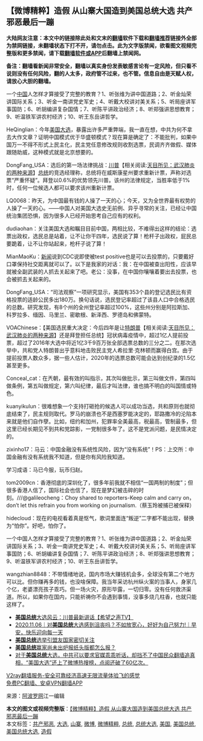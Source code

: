  <h2>【微博精粹】造假 从山寨大国造到美国总统大选 共产邪恶最后一蹦</h2> <p class="notice"><b>大陆网友注意：本文中的链接除此处和文末的<a href="https://github.com/bannedbook/fanqiang" >翻墙</a>软件下载和<a href="https://github.com/killgcd/justmysocks/blob/master/README.md">翻墙推荐</a>链接外全部为禁网链接，未翻墙状态下打不开，请勿点击。此为文字版禁闻，欲看图文视频完整版和更多禁闻，请下载<a href="https://github.com/bannedbook/fanqiang">翻墙软件或APP</a>后翻墙上禁闻网。</p><p>备注：翻墙看新闻非常安全，翻墙以真实身份发表敏感言论有一定风险，但只看不说则没有任何风险，翻的人太多，政府管不过来，也不管。信息自由是天赋人权，请放心大胆的翻墙。</b></p>  <div class="entry"> <p id="summary">一个<span class='wp_keywordlink_affiliate'><a href="https://www.bannedbook.org/" title="中国" target="_blank">中国</a></span>人怎样才算接受了完整的教育？1、听张维为讲中国道路；2、听金灿荣讲国际关系；3、听金一南讲党史军史；4、听戴大校讲对美关系；5、听局座讲军事国防；6、听胡编讲复杂国情；7、听陈平讲政治经济；8、听郑强讲思想教育；9、听温铁军讲农村经济；10、听王东岳讲哲学。</p> <p id="conimg"></p> <p>HeQinglian：今年<a href="https://www.bannedbook.org/bnews/tag/%e7%be%8e%e5%9b%bd/" class="st_tag internal_tag" rel="tag" title="标签 美国 下的日志">美国</a><a href="https://www.bannedbook.org/bnews/tag/%e5%a4%a7%e9%80%89/" class="st_tag internal_tag" rel="tag" title="标签 大选 下的日志">大选</a>，暴露出许多严重弊端，我一直在想，中共为何不拿去大作文章？证明中国模式优于华盛顿模式？现在算是确定了：不能批判，如果中国万一不得不形式上民主化，民主党任意修改规则收割选票，民调齐齐做假、媒体跟随助威，这种模式就是北京想要的。</p> <p>DongFang_USA：选后的第一场法律挑战：<span class='wp_keywordlink'><a href="https://www.bannedbook.org/bnews/comments/20200816/1381118.html" title="天目所见：川普将再赢总统大选 共和党掌参众两院" target="_blank">川普</a></span>【相关阅读:<a href='https://www.bannedbook.org/bnews/comments/20200816/1381123.html' target='_blank'>天目所见：武汉肺炎的两种来源</a>】<a href="https://www.bannedbook.org/bnews/tag/%e6%80%bb%e7%bb%9f/" class="st_tag internal_tag" rel="tag" title="标签 总统 下的日志">总统</a>的竞选经理称，总统将在威斯康星州要求重新计票，声称对选票“严重怀疑”。拜登以0.6%的优势领先川普。该州的法律规定，当胜率低于1%时，任何一位候选人都可以要求该州重新计票。</p> <p></p> <p>LQ0068：昨天，为中国最有钱的人操了一天的心；今天，又为全世界最有权势的人操了一天的心。——中国人对美国大选史无前例、异乎寻常的关注，已经让中国统治集团恐惧，因为很多人已经开始思考自己应有的权利。</p> <p></p>  <p>dudiaohan：关注美国大选和瞩目目前中国，两相比较，不难得出这样的结论：选票出政权，选民总是站着，让不让你干四年，选民说了算！枪杆子出政权，屁民总要跪着，让不让你站起来，枪杆子说了算！</p> <p></p> <p>MianMaoKu：<span class='wp_keywordlink_affiliate'><a href="https://www.bannedbook.org/" title="新闻">新闻</a></span>说到CDC说即使被test positive也是可以去投票的，只要戴好口罩保持社交距离就可以了。以下是我家的对话：我：在中国被查出阳性，应该早就被全副武装的人抓去关起来了吧。老公：没事，在中国你嚷嚷着要出去投票，也会被抓去关起来的。</p> <p></p> <p>DongFang_USA：“司法观察”一项研究显示，美国有353个县的登记选民比有资格投票的适龄公民多出180万。换句话说，选民登记率超过了该县人口中合格选民的总数。研究发现，有8个州的全州登记率超过100%，这些州分别是阿拉斯加、科罗拉多、缅因、马里兰、密歇根、新泽西、罗德岛和佛蒙特。</p> <p></p> <p>VOAChinese：【美国选民重大决定：今后四年是让<span class='wp_keywordlink'><a href="https://www.bannedbook.org/bnews/comments/20200816/1381118.html" title="天目所见：川普将再赢总统大选 共和党掌参众两院" target="_blank">特朗普</a></span>【相关阅读:<a href='https://www.bannedbook.org/bnews/comments/20200816/1381123.html' target='_blank'>天目所见：武汉肺炎的两种来源</a>】还是拜登担任总统】冠状病毒疫情中，超过1亿人提前投票，超过了2016年大选中将近1亿3千9百万张全部选票总数的三分之二。在那次选举中，共和党人特朗普出乎意料地击败民主党人希拉里·克林顿而赢得白宫。由于提前投票人数众多，据一些人估计，2020年的选票总数可能会达到创纪录的1.5亿甚至更多。</p>  <p></p> <p>Conceal_cat：在兲朝，最有效的叫指示，其次叫做批示，第三叫做文件，第四叫做条例，第五叫做规定，第六叫纪律，最后才叫法律，谁也搞不明白的叫国情或特色。</p> <p></p> <p>kuanyikulun：很难想象一个支持打砸抢的候选人可以成功当选，共和原则也就彻底结束了，民主规则取代。罗马的崩溃也不是西塞罗能决定的，耶路撒冷的沦陷本来就是他们自作孽。比如，纽约和加州，犯罪率全美最高，税最高，管制最多，但这里已经长期见不到共和党踪影，一党制很多年了。这不是党派问题，是民情决定的。</p> <p></p> <p>zixinho17：马云：中国金融没有系统性风险，因为“没有系统”！PS：上交所：中国金融有没有系统我不知道，但是你有风险我知道。</p> <p>学习成语：马已今服，玩币归赵。</p>  <p></p> <p>tom2009cn：香港彻底的深圳化了，很多年前我就不相信“一国两制的制度”；但很多香港人信了，国际社会也信了，现在是梦幻被击碎的时刻。///@galileocheng：Choy shared to reporters-Keep calm and carry on，don&#8217;t let this refrain you from working on journalism.（蔡玉玲被捕已被保释）</p> <p></p> <p>hidecloud：现在的电视看着真是怄气，歌词里面连“叛逆”二字都不能出现，替换为“怕你”。好吧，怕你了。</p> <p>一个中国人怎样才算接受了完整的教育？1、听张维为讲中国道路；2、听金灿荣讲国际关系；3、听金一南讲党史军史；4、听戴大校讲对美关系；5、听局座讲军事国防；6、听胡编讲复杂国情；7、听陈平讲政治经济；8、听郑强讲思想教育；9、听温铁军讲农村经济；10、听王东岳讲哲学。</p> <p></p> <p>wangzhian8848：不带情绪地说，国内市场大赚钱机会多，全球没有第二个地方可以比。但你赚再多的钱，也没啥保障。我当年采访杭州纵火案的当事人，身家几个亿，老婆漂亮孩子乖巧。但一场火灾，原形毕露，一切归零。没有任何救济渠道。所以，如果你在国内，只能祈祷你不会遇到事情，没事多烧几柱香，也就只能这样了。</p>  <ul class='op-related-articles' title='相关阅读'> <li><a href='https://www.bannedbook.org/bnews/bannedvideo/20201106/1426628.html' target='_blank'><b>美国总统</b>大选风云：川普最新讲话【希望之声TV】</a></li> <li><a href='https://www.bannedbook.org/bnews/taiwannews/20201106/1426535.html' target='_blank'>2020.11.06｜对<b>美国总统</b>大选感到沮丧吗？不如放宽心，好好为自己努力!｜早安，快乐迎向每一天</a></li> <li><a href='https://www.bannedbook.org/bnews/worldnews/20201106/1426481.html' target='_blank'><b>美国总统</b>选举引盟友国家密切关注</a></li> <li><a href='https://www.bannedbook.org/bnews/baitai/20201105/1426381.html' target='_blank'><b>美国总统</b>赢家尚未出炉报纸头版都怎么报？</a></li> <li><a href='https://www.bannedbook.org/bnews/bannedvideo/20201105/1426372.html' target='_blank'>对于<b>美国总统</b>大选，中共可以要求官媒乖乖听话，却挡不了中国民众翻墙追真相，“美国大选”还上了微博热搜榜，点阅还破了60亿次。</a></li> </ul> <p class="texttj"> <a href="https://www.bannedbook.org/forum23/topic22702.html" target="_blank">V2ray翻墙服务-安全可靠经济高速无限流量体验飞的感觉</a><br/> <a href="https://github.com/bannedbook/fanqiang/wiki/%E7%A6%81%E9%97%BB%E7%BD%91%E5%AE%89%E5%8D%93%E7%BF%BB%E5%A2%99%E6%96%B0%E9%97%BBAPP" target="_blank">免费PC翻墙、安卓VPN翻墙APP</a></p><p> 来源：<a href="https://www.aboluowang.com/2020/1106/1520416.html" target="_blank">阿波罗网</a>江一编辑 </p><a name='sharetosocial'></a>       <div><b>本文的图文或视频完整版</b>：<a href='https://www.bannedbook.org/bnews/comments/20201106/1426749.html'>【微博精粹】造假 从山寨大国造到美国总统大选 共产邪恶最后一蹦</a></div>  </div><!--END ENTRY--> <div class="postfooter"> <div>本文标签：<a href="https://www.bannedbook.org/bnews/tag/%E5%85%B1%E4%BA%A7%E9%82%AA%E6%81%B6/" rel="tag">共产邪恶</a>, <a href="https://www.bannedbook.org/bnews/tag/%e5%a4%a7%e9%80%89/" rel="tag">大选</a>, <a href="https://www.bannedbook.org/bnews/tag/%e5%b1%b1%e5%af%a8/" rel="tag">山寨</a>, <a href="https://www.bannedbook.org/bnews/tag/%e5%be%ae%e5%8d%9a/" rel="tag">微博</a>, <a href="https://www.bannedbook.org/bnews/tag/%e5%be%ae%e5%8d%9a%e7%b2%be%e7%b2%b9/" rel="tag">微博精粹</a>, <a href="https://www.bannedbook.org/bnews/tag/%e6%80%bb%e7%bb%9f/" rel="tag">总统</a>, <a href="https://www.bannedbook.org/bnews/tag/%e6%80%bb%e7%bb%9f%e5%a4%a7%e9%80%89/" rel="tag">总统大选</a>, <a href="https://www.bannedbook.org/bnews/tag/%e7%be%8e%e5%9b%bd/" rel="tag">美国</a>, <a href="https://www.bannedbook.org/bnews/tag/%e7%be%8e%e5%9b%bd%e6%80%bb%e7%bb%9f/" rel="tag">美国总统</a>, <a href="https://www.bannedbook.org/bnews/tag/%e7%be%8e%e5%9b%bd%e6%80%bb%e7%bb%9f%e5%a4%a7%e9%80%89/" rel="tag">美国总统大选</a>, <a href="https://www.bannedbook.org/bnews/tag/%e9%80%a0%e5%81%87/" rel="tag">造假</a></div>  </div><!--END POSTFOOTER--> 